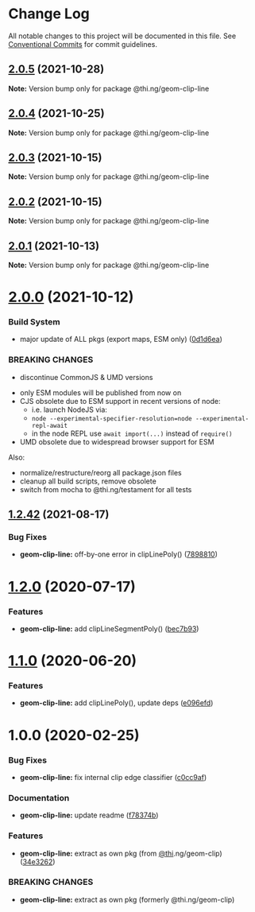 # Change Log

All notable changes to this project will be documented in this file.
See [Conventional Commits](https://conventionalcommits.org) for commit guidelines.

## [2.0.5](https://github.com/thi-ng/umbrella/compare/@thi.ng/geom-clip-line@2.0.4...@thi.ng/geom-clip-line@2.0.5) (2021-10-28)

**Note:** Version bump only for package @thi.ng/geom-clip-line





## [2.0.4](https://github.com/thi-ng/umbrella/compare/@thi.ng/geom-clip-line@2.0.3...@thi.ng/geom-clip-line@2.0.4) (2021-10-25)

**Note:** Version bump only for package @thi.ng/geom-clip-line





## [2.0.3](https://github.com/thi-ng/umbrella/compare/@thi.ng/geom-clip-line@2.0.2...@thi.ng/geom-clip-line@2.0.3) (2021-10-15)

**Note:** Version bump only for package @thi.ng/geom-clip-line





## [2.0.2](https://github.com/thi-ng/umbrella/compare/@thi.ng/geom-clip-line@2.0.1...@thi.ng/geom-clip-line@2.0.2) (2021-10-15)

**Note:** Version bump only for package @thi.ng/geom-clip-line





## [2.0.1](https://github.com/thi-ng/umbrella/compare/@thi.ng/geom-clip-line@2.0.0...@thi.ng/geom-clip-line@2.0.1) (2021-10-13)

**Note:** Version bump only for package @thi.ng/geom-clip-line





# [2.0.0](https://github.com/thi-ng/umbrella/compare/@thi.ng/geom-clip-line@1.2.45...@thi.ng/geom-clip-line@2.0.0) (2021-10-12)


### Build System

* major update of ALL pkgs (export maps, ESM only) ([0d1d6ea](https://github.com/thi-ng/umbrella/commit/0d1d6ea9fab2a645d6c5f2bf2591459b939c09b6))


### BREAKING CHANGES

* discontinue CommonJS & UMD versions

- only ESM modules will be published from now on
- CJS obsolete due to ESM support in recent versions of node:
  - i.e. launch NodeJS via:
  - `node --experimental-specifier-resolution=node --experimental-repl-await`
  - in the node REPL use `await import(...)` instead of `require()`
- UMD obsolete due to widespread browser support for ESM

Also:
- normalize/restructure/reorg all package.json files
- cleanup all build scripts, remove obsolete
- switch from mocha to @thi.ng/testament for all tests






##  [1.2.42](https://github.com/thi-ng/umbrella/compare/@thi.ng/geom-clip-line@1.2.41...@thi.ng/geom-clip-line@1.2.42) (2021-08-17) 

###  Bug Fixes 

- **geom-clip-line:** off-by-one error in clipLinePoly() ([7898810](https://github.com/thi-ng/umbrella/commit/7898810244a7a4e4cba43c7ec0bedc095e1f4be4)) 

#  [1.2.0](https://github.com/thi-ng/umbrella/compare/@thi.ng/geom-clip-line@1.1.4...@thi.ng/geom-clip-line@1.2.0) (2020-07-17) 

###  Features 

- **geom-clip-line:** add clipLineSegmentPoly() ([bec7b93](https://github.com/thi-ng/umbrella/commit/bec7b93f13450a02ca62995992d1f488d2ff24be)) 

#  [1.1.0](https://github.com/thi-ng/umbrella/compare/@thi.ng/geom-clip-line@1.0.19...@thi.ng/geom-clip-line@1.1.0) (2020-06-20) 

###  Features 

- **geom-clip-line:** add clipLinePoly(), update deps ([e096efd](https://github.com/thi-ng/umbrella/commit/e096efdbe71549a781daa5b154c47e5e0eea33d1)) 

#  1.0.0 (2020-02-25) 

###  Bug Fixes 

- **geom-clip-line:** fix internal clip edge classifier ([c0cc9af](https://github.com/thi-ng/umbrella/commit/c0cc9af93293b3e68e9d5724874039e16bd6835e)) 

###  Documentation 

- **geom-clip-line:** update readme ([f78374b](https://github.com/thi-ng/umbrella/commit/f78374bec7dfe6227faaf699ab51e9a129ade922)) 

###  Features 

- **geom-clip-line:** extract as own pkg (from [@thi](https://github.com/thi).ng/geom-clip) ([34e3262](https://github.com/thi-ng/umbrella/commit/34e3262f8784df44f4adb729110d37513fccdfb3)) 

###  BREAKING CHANGES 

- **geom-clip-line:** extract as own pkg (formerly @thi.ng/geom-clip)
